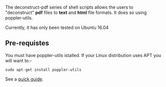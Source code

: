 The deconstruct-pdf series of shell scripts allows the users to "deconstruct" **pdf** files to **text** and **html** file formats. It does so using poppler-utils.

Currently, it has only been tested on Ubuntu 16.04

## Pre-requistes
You must have poppler-utils istalled. If your Linux distribution uses APT you will want to:-

```sudo apt-get update
sudo apt-get install poppler-utils
```

See a [quick guide](https://www.howtogeek.com/228531/how-to-convert-a-pdf-file-to-editable-text-using-the-command-line-in-linux/).
